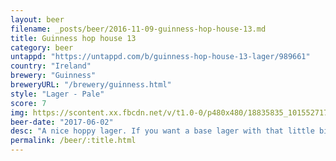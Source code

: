 ```yaml
---
layout: beer
filename: _posts/beer/2016-11-09-guinness-hop-house-13.md
title: Guinness hop house 13
category: beer
untappd: "https://untappd.com/b/guinness-hop-house-13-lager/989661"
country: "Ireland"
brewery: "Guinness"
breweryURL: "/brewery/guinness.html"
style: "Lager - Pale"
score: 7
img: https://scontent.xx.fbcdn.net/v/t1.0-0/p480x480/18835835_10155271709983745_4124879370598426191_n.jpg?oh=342545b34bc5f6de7b8acdf785e9c951&oe=5AF01D0C
beer-date: "2017-06-02"
desc: "A nice hoppy lager. If you want a base lager with that little bit extra"
permalink: /beer/:title.html
---
```

